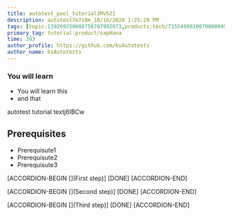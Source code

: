 ```yaml
---
title: autotest_pool_tutorial3Mv52I
description: autotest7e7s0m_10/16/2020 1:25:29 PM
tags: [topic:139269250608756787992873,products:tech/73554900100700000996,tutorial:experience/advanced]
primary_tag: tutorial:product/sapHana
time: 303
author_profile: https://github.com/ksAutotests
author_name: ksAutotests
---
```

### You will learn
- You will learn this
- and that

autotest tutorial textj6IBCw

## Prerequisites
- Prerequisute1
- Prerequisute2
- Prerequisute3

[ACCORDION-BEGIN [](First step)]
[DONE]
[ACCORDION-END]

[ACCORDION-BEGIN [](Second step)]
[DONE]
[ACCORDION-END]

[ACCORDION-BEGIN [](Third step)]
[DONE]
[ACCORDION-END]

